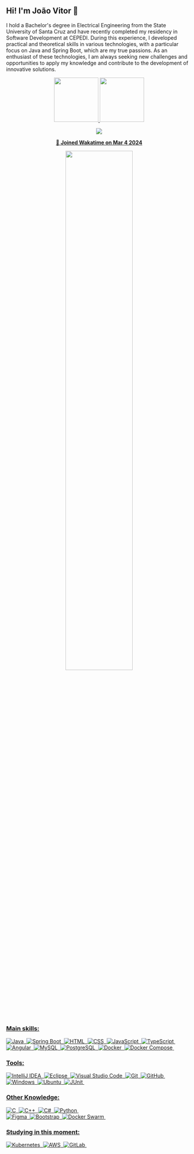
## Hi! I'm João Vitor 👋

I hold a Bachelor's degree in Electrical Engineering from the State University of Santa Cruz and have recently completed my residency in Software Development at CEPEDI. During this experience, I developed practical and theoretical skills in various technologies, with a particular focus on Java and Spring Boot, which are my true passions. As an enthusiast of these technologies, I am always seeking new challenges and opportunities to apply my knowledge and contribute to the development of innovative solutions.

<div align="center">
<a href="https://github.com/jvitorsb98">
<img height="120em" src="https://github-readme-stats.vercel.app/api/top-langs/?username=jvitorsb98&layout=compact&langs_count=7&theme=dracula"/>
<img height="120em" src="https://github-readme-stats.vercel.app/api?username=jvitorsb98&show_icons=true&theme=dracula&include_all_commits=true&count_private=true"/>
  <p align="center">
  <img src="https://github-profile-trophy.vercel.app/?username=jvitorsb98&theme=dracula&row=2&no-bg=true&column=3&margin-w=15&margin-h=15" />
</p>

📅 **Joined Wakatime on Mar 4 2024**



<img style="width:60%;" src="https://github-readme-stats.vercel.app/api/wakatime?username=jvitorsb98">




###
  
</div>







</div> 
 
### Main skills:
![Java](https://img.shields.io/badge/-Java-0D1117?style=for-the-badge&logo=openjdk&logoColor=yellow&labelColor=0D1117&textColor=0D1117)&nbsp;
![Spring Boot](https://img.shields.io/badge/-Spring%20Boot-0D1117?style=for-the-badge&logo=springboot&logoColor=green&labelColor=0D1117)&nbsp; 
![HTML](https://img.shields.io/badge/-HTML-0D1117?style=for-the-badge&logo=html5&labelColor=0D1117)&nbsp;
![CSS](https://img.shields.io/badge/-CSS-0D1117?style=for-the-badge&logo=CSS3&logoColor=1572B6&labelColor=0D1117)&nbsp;
![JavaScript](https://img.shields.io/badge/-JavaScript-0D1117?style=for-the-badge&logo=javascript&logoColor=F7DF1E&labelColor=0D1117)&nbsp;
![TypeScript](https://img.shields.io/badge/-TypeScript-0D1117?style=for-the-badge&logo=typescript&logoColor=3178C6&labelColor=0D1117)&nbsp;
![Angular](https://img.shields.io/badge/-angular-0D1117?style=for-the-badge&logo=angular&logoColor=red&labelColor=0D1117)&nbsp;
![MySQL](https://img.shields.io/badge/-mysql-0D1117?style=for-the-badge&logo=mysql&labelColor=0D1117)&nbsp;
![PostgreSQL](https://img.shields.io/badge/-PostgreSQL-0D1117?style=for-the-badge&logo=postgresql&labelColor=0D1117)&nbsp;
![Docker](https://img.shields.io/badge/-Docker-0D1117?style=for-the-badge&logo=docker&logoColor=2496ED&labelColor=0D1117)&nbsp;
![Docker Compose](https://img.shields.io/badge/-Docker%20Compose-0D1117?style=for-the-badge&logo=dockercompose&logoColor=2496ED&labelColor=0D1117)&nbsp;


### Tools:
![IntelliJ IDEA](https://img.shields.io/badge/-IntelliJ%20IDEA-000000?style=for-the-badge&logo=intellij%20idea&labelColor=0D1117)&nbsp;
![Eclipse](https://img.shields.io/badge/-Eclipse-0D1117?style=for-the-badge&logo=eclipse&logoColor=4C4295&labelColor=0D1117)&nbsp;
![Visual Studio Code](https://img.shields.io/badge/Visual_Studio_Code-0D1117?style=for-the-badge&logo=visual%20studio%20code&logoColor=blue&labelColor=0D1117)&nbsp;
![Git](https://img.shields.io/badge/-Git-0D1117?style=for-the-badge&logo=git&labelColor=0D1117)&nbsp;
![GitHub](https://img.shields.io/badge/-GitHub-0D1117?style=for-the-badge&logo=github&labelColor=0D1117)&nbsp;
![Windows](https://img.shields.io/badge/-Windows-0D1117?style=for-the-badge&logo=windows&logoColor=blue&labelColor=0D1117)&nbsp;
![Ubuntu](https://img.shields.io/badge/Ubuntu-E95420?style=for-the-badge&logo=ubuntu&logoColor=white)&nbsp;
 ![JUnit](https://img.shields.io/badge/-JUnit-25A162?style=for-the-badge&logo=junit5&logoColor=white&labelColor=0D1117)&nbsp;
 
### Other Knowledge:
![C](https://img.shields.io/badge/-C-0D1117?style=for-the-badge&logo=c&labelColor=0D1117)&nbsp;
![C++](https://img.shields.io/badge/-c%2B%2B-0D1117?style=for-the-badge&logo=c%2B%2B&logoColor=blue&labelColor=0D1117)&nbsp; 
![C#](https://img.shields.io/badge/-c%23-0D1117?style=for-the-badge&logo=csharp&logoColor=purple&labelColor=0D1117)&nbsp; 
![Python](https://img.shields.io/badge/Python-3776AB?style=for-the-badge&logo=python&logoColor=white)&nbsp;  
![Figma](https://img.shields.io/badge/-figma-0D1117?style=for-the-badge&logo=figma&labelColor=0D1117)&nbsp;
![Bootstrap](https://img.shields.io/badge/-Bootstrap-7952B3?style=for-the-badge&logo=bootstrap&labelColor=0D1117)&nbsp;
![Docker Swarm](https://img.shields.io/badge/-Docker%20Swarm-0D1117?style=for-the-badge&logo=docker&logoColor=CDBF00&labelColor=0D1117)&nbsp;

### Studying in this moment:
![Kubernetes](https://img.shields.io/badge/-Kubernetes-0D1117?style=for-the-badge&logo=kubernetes&logoColor=326CE5&labelColor=0D1117)&nbsp;
![AWS](https://img.shields.io/badge/-AWS-0D1117?style=for-the-badge&logo=amazonaws&logoColor=FF9900&labelColor=0D1117)&nbsp;
![GitLab](https://img.shields.io/badge/-GitLab-0D1117?style=for-the-badge&logo=gitlab&logoColor=fCA326&labelColor=0D1117)&nbsp;

